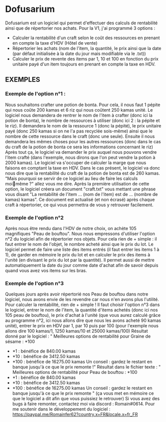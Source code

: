 # Dofusarium

Dofusarium est un logiciel qui permet d'effectuer des calculs de 
rentabilité ainsi que de répertorier nos achats.
Pour la V1, j'ai programmé 3 options :
- Calculer la rentabilité d'un craft selon le coût des ressources en 
prenant en compte la taxe d'HDV (Hôtel de vente)
- Répertorier les achats (nom de l'item, la quantité, le prix ainsi que 
la date (par défaut initialisée à la date du jour mais modifiable via 
le .txt))
- Calculer le prix de revente des items par 1, 10 et 100 en fonction du 
prix unitaire payé d'un item toujours en prenant en compte la taxe en 
HDV.
## EXEMPLES
### Exemple de l'option n°1 :
Nous souhaitons crafter une potion de bonta. Pour cela, il nous faut 1 
pépite qui nous coûte 200 kamas et 6 riz qui nous coûtent 250 kamas unité.
Le logiciel nous demandera de rentrer le nom de l'item à crafter (donc ici 
la potion de bonta), le nombre de ressources à utiliser (donc ici 2 : la 
pépite et le riz).
Il demandera le nom de la ressource 1 (donc la pépité), le prix unitaire 
payé (donc 250 kamas si on ne l'a pas recyclée sois-même) ainsi que le 
nombre de cette ressource dans le craft (donc une seule).
Ensuite il nous demandera les mêmes choses pour les autres ressources 
(donc dans le cas du craft de la potion de bonta ce sera les informations 
concernant le riz)
Après tout ça, le logiciel va demander le prix auquel nous pouvons vendre 
l'item crafté (dans l'exemple, nous dirons que l'on peut vendre la potion 
à 2000 kamas). Le logiciel va s'occuper de calculer la marge que nous 
faisons en comptant la taxe en HDV. Dans le cas présent, le logiciel va 
donc nous dire que la rentabilité du craft de la potion de bonta est de 
260 kamas.
"Mais pourquoi se servir de ce logiciel au lieu de faire les calculs moimême ?" allez vous me dire.
Après la première utilisation de cette option, le logiciel créera un 
document "craft.txt" vous mettant une phrase vous disant "La rentabilité 
de l'item ... (nom de l'item) est de ... (nombre de kamas) kamas". Ce 
document est actualisé (et non écrasé) après chaque craft à répertorier, 
ce qui vous permettra de vous y retrouver facilement.
### Exemple de l'option n°2
Après nous être rendu dans l'HDV de notre choix, on achète 105 magnifiques 
"Peau de bouftou".
Nous nous empressons d'utiliser l'option n°2 du logiciel afin de 
répertorier nos objets.
Pour cela rien de + simple : il faut entrer le nom de l'objet, le nombre 
acheté ainsi que le prix du lot. Le logiciel permet de faire une liste des 
items entrés (il faut entrer les items 1 à 1), de garder en mémoire le 
prix du lot et en calculer le prix des items à l'unité (en divisant le 
prix du lot par la quantité). Il permet aussi de mettre automatiquement la 
date du jour comme date d'achat afin de savoir depuis quand vous avez vos 
items sur les bras.
### Exemple de l'option n°3
Quelques jours après avoir répertorié nos Peau de bouftou dans notre 
logiciel, nous avons envie de les revendre car nous n'en avons plus 
l'utilité. Pour calculer la rentabilité, rien de + simple !
Il faut choisir l'option n°3 dans le logiciel, entrer le nom de l'item, la 
quantité d'items achetés (donc ici nos 105 peau de bouftou), le prix 
d'achat à l'unité (que vous aurez calculé grâce au programme n°2, ici nous 
allons dire que nous les avons acheté 90 kamas unité), entrer le prix en 
HDV par 1, par 10 puis par 100 (pour l'exemple nous allons dire 100 
kamas/1, 1250 kamas/10 et 25000 kamas/100)
Résultat donné par le logiciel :
" Meilleures options de rentabilité pour Graine de sésame : *100
- *1 : bénéfice de 840.00 kamas
- *10 : bénéfice de 3412.50 kamas
- *100 : bénéfice de 16275.00 kamas
Un conseil : gardez le restant en banque jusqu'à ce que le prix remonte !"
Résultat dans le fichier texte :
"
Meilleures options de rentabilité pour Peau de bouftou : *100
- *1 : bénéfice de 840.00 kamas
- *10 : bénéfice de 3412.50 kamas
- *100 : bénéfice de 16275.00 kamas
Un conseil : gardez le restant en banque jusqu'à ce que le prix remonte
"
(ça vous met en mémoire ce que le logiciel a dit afin que vous puissiez le 
retrouver)
Si vous avez des bugs à faire remonter, contactez moi via discord :
Romain#0614.
Pour me soutenir dans le développement du logiciel :
https://paypal.me/Romainfer62?country.x=FR&locale.x=fr_FR
